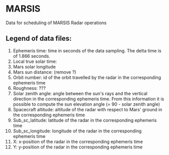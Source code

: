 # MARSIS
Data for scheduling of MARSIS Radar operations

## Legend of data files:
1. Ephemeris time: time in seconds of the data sampling. The delta time is of 1.866 seconds.
2. Local true solar time: 
3. Mars solar longitude
4. Mars sun distance: (remove ?)
5. Orbit number: id of the orbit travelled by the radar in the corresponding ephemeris time
6. Roughness: ???
7. Solar zenith angle: angle between the sun's rays and the vertical direction in the corresponding ephemeris time. From this information it is possible to compute the sun elevation angle (= 90 - solar zenith angle)
8. Spacecraft altitude: altitude of the radar with respect to Mars' ground in the corresponding ephemeris time
9. Sub_sc_latitude: latitude of the radar in the corresponding ephemeris time
10. Sub_sc_longitude: longitude of the radar in the corresponding ephemeris time
11. X: x-position of the radar in the corresponding ephemeris time
12. Y: y-position of the radar in the corresponding ephemeris time
